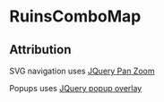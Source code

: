 # RuinsComboMap

## Attribution
SVG navigation uses [JQuery Pan Zoom](https://github.com/timmywil/jquery.panzoom)

Popups uses [JQuery popup overlay](http://dev.vast.com/jquery-popup-overlay/)